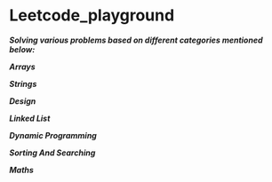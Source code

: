 
# Leetcode_playground

***Solving various problems based on different categories mentioned below:***

***Arrays***

***Strings***

***Design***

***Linked List***

***Dynamic Programming***

***Sorting And Searching***

***Maths***



